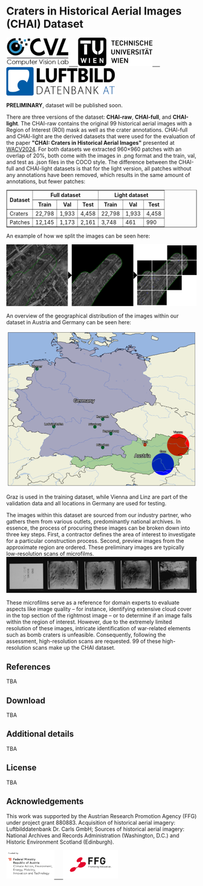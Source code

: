 # Craters in Historical Aerial Images (CHAI) Dataset


  <p float="center">
    <a href="https://cvl.tuwien.ac.at/" target="_blank">
      <img src="/logos/cvl_black.png" height="75"/>
      &nbsp;&nbsp;&nbsp;&nbsp;
    </a>
    <a href="https://www.tuwien.at/" target="_blank">
      <img src="/logos/tuw_black.png" height="75" />
      &nbsp;&nbsp;&nbsp;&nbsp;
    </a>
    <a href="https://www.luftbilddatenbank-gmbh.at/" target="_blank">
      <img src="/logos/logo_at.png" height="75" />
    </a>
  </p>

**PRELIMINARY**, dataset will be published soon.

There are three versions of the dataset: **CHAI-raw**, **CHAI-full**, and **CHAI-light**. The CHAI-raw contains the original 99 historical aerial images with a Region of Interest (ROI) mask as well as the crater annotations. CHAI-full and CHAI-light are the derived datasets that were used for the evaluation of the paper **"CHAI: Craters in Historical Aerial Images"** presented at [WACV2024](https://wacv2024.thecvf.com/). For both datasets we extracted 960×960 patches with an overlap of 20%, both come with the images in .png format and the train, val, and test as .json files in the COCO style. The difference between the CHAI-full and CHAI-light datasets is that for the light version, all patches without any annotations have been removed, which results in the same amount of annotations, but fewer patches:

<table border="1">
  <tr>
    <th rowspan="2">Dataset</th>
    <th colspan="3">Full dataset</th>
    <th colspan="3">Light dataset</th>
  </tr>
  <tr>
    <th>Train</th>
    <th>Val</th>
    <th>Test</th>
    <th>Train</th>
    <th>Val</th>
    <th>Test</th>
  </tr>
  <tr>
    <td>Craters</td>
    <td>22,798</td>
    <td>1,933</td>
    <td>4,458</td>
    <td>22,798</td>
    <td>1,933</td>
    <td>4,458</td>
  </tr>
  <tr>
    <td>Patches</td>
    <td>12,145</td>
    <td>1,173</td>
    <td>2,161</td>
    <td>3,748</td>
    <td>461</td>
    <td>990</td>
  </tr>
</table>

An example of how we split the images can be seen here:

![Overview of the locations contained in this dataset.](/assets/extraction.png)

An overview of the geographical distribution of the images within our dataset in Austria and Germany can be seen here:

![Overview of the locations contained in this dataset.](/assets/location_map.png)

Graz is used in the training dataset, while Vienna and Linz are part of the validation data and all locations in Germany are used for testing.

The images within this dataset are sourced from our industry partner, who gathers them from various outlets, predominantly national archives. In essence, the process of procuring these images can be broken down into three key steps. First, a contractor defines the area of interest to investigate for a particular construction process. Second, preview images from the approximate region are ordered. These preliminary images are typically low-resolution scans of microfilms.
![Overview of the locations contained in this dataset.](/assets/microfilm.jpg)

These microfilms serve as a reference for domain experts to evaluate aspects like image quality – for instance, identifying extensive cloud cover in the top section of the rightmost image – or to determine if an image falls within the region of interest. However, due to the extremely limited resolution of these images, intricate identification of war-related elements such as bomb craters is unfeasible. Consequently, following the assessment, high-resolution scans are requested. 99 of these high-resolution scans make up the CHAI dataset.

## References

TBA

## Download

TBA

## Additional details

TBA

## License

TBA

## Acknowledgements


This work was supported by the Austrian Research Promotion Agency (FFG) under project grant 880883. Acquisition of historical aerial imagery: Luftbilddatenbank Dr. Carls GmbH; Sources of historical aerial imagery: National Archives and Records Administration (Washington, D.C.) and Historic Environment Scotland (Edinburgh).
  <p float="center">
    <a href="https://www.bmk.gv.at/" target="_blank">
      <img src="/logos/bmk.png" height="75"/>
      &nbsp;&nbsp;&nbsp;&nbsp;
    </a>
    <a href="https://www.ffg.at/en" target="_blank">
      <img src="/logos/FFG.png" height="75" />
    </a>
  </p>
